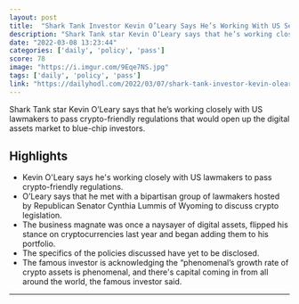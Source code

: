 ```yaml
---
layout: post
title:  "Shark Tank Investor Kevin O’Leary Says He’s Working With US Senators To Pass Crypto-Friendly Policy"
description: "Shark Tank star Kevin O’Leary says that he’s working closely with US lawmakers to pass crypto-friendly regulations that would open up the digital assets market to blue-chip investors."
date: "2022-03-08 13:23:44"
categories: ['daily', 'policy', 'pass']
score: 78
image: "https://i.imgur.com/9Eqe7NS.jpg"
tags: ['daily', 'policy', 'pass']
link: "https://dailyhodl.com/2022/03/07/shark-tank-investor-kevin-oleary-says-hes-working-with-us-senators-to-pass-crypto-friendly-policy/"
---
```


Shark Tank star Kevin O’Leary says that he’s working closely with US lawmakers to pass crypto-friendly regulations that would open up the digital assets market to blue-chip investors.

## Highlights

- Kevin O'Leary says he's working closely with US lawmakers to pass crypto-friendly regulations.
- O’Leary says that he met with a bipartisan group of lawmakers hosted by Republican Senator Cynthia Lummis of Wyoming to discuss crypto legislation.
- The business magnate was once a naysayer of digital assets, flipped his stance on cryptocurrencies last year and began adding them to his portfolio.
- The specifics of the policies discussed have yet to be disclosed.
- The famous investor is acknowledging the “phenomenal’s growth rate of crypto assets is phenomenal, and there's capital coming in from all around the world, the famous investor said.

---
